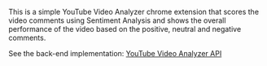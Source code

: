 This is a simple YouTube Video Analyzer chrome extension that scores the video comments using Sentiment Analysis and shows the overall performance of the video based on the positive, neutral and negative comments.

See the back-end implementation: [YouTube Video Analyzer API](https://github.com/ianjure/youtube-video-analyzer-api)
